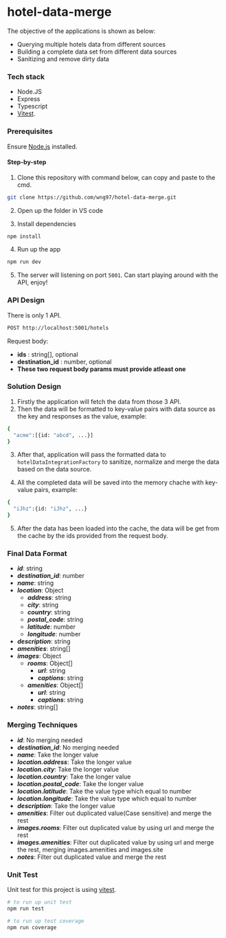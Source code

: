 # hotel-data-merge

The objective of the applications is shown as below:

- Querying multiple hotels data from different sources
- Building a complete data set from different data sources
- Sanitizing and remove dirty data

### Tech stack

- Node.JS
- Express
- Typescript
- [Vitest](https://vitest.dev/guide/).

### Prerequisites

Ensure [Node.js](https://nodejs.org/en/) installed.

#### Step-by-step

1. Clone this repository with command below, can copy and paste to the cmd.

```bash
git clone https://github.com/wng97/hotel-data-merge.git
```

2. Open up the folder in VS code

3. Install dependencies

```bash
npm install
```

4. Run up the app

```bash
npm run dev
```

5. The server will listening on port `5001`. Can start playing around with the API, enjoy!

### API Design

There is only 1 API.

```bash
POST http://localhost:5001/hotels
```

Request body:

- **ids** : string[], optional
- **destination_id** : number, optional
- **These two request body params must provide atleast one**

### Solution Design

1. Firstly the application will fetch the data from those 3 API.
2. Then the data will be formatted to key-value pairs with data source as the key and responses as the value, example:

```bash
{
  "acme":[{id: "abcd", ...}]
}
```

3. After that, application will pass the formatted data to `hotelDataIntegrationFactory` to sanitize, normalize and merge the data based on the data source.

4. All the completed data will be saved into the memory chache with key-value pairs, example:

```bash
{
  "iJhz":{id: "iJhz", ...}
}
```

5. After the data has been loaded into the cache, the data will be get from the cache by the ids provided from the request body.

### Final Data Format

- **_id_**: string
- **_destination_id_**: number
- **_name_**: string
- **_location_**: Object
  - **_address_**: string
  - **_city_**: string
  - **_country_**: string
  - **_postal_code_**: string
  - **_latitude_**: number
  - **_longitude_**: number
- **_description_**: string
- **_amenities_**: string[]
- **_images_**: Object
  - **_rooms_**: Object[]
    - **_url_**: string
    - **_captions_**: string
  - **_amenities_**: Object[]
    - **_url_**: string
    - **_captions_**: string
- **_notes_**: string[]

### Merging Techniques

- **_id_**: No merging needed
- **_destination_id_**: No merging needed
- **_name_**: Take the longer value
- **_location.address_**: Take the longer value
- **_location.city_**: Take the longer value
- **_location.country_**: Take the longer value
- **_location.postal_code_**: Take the longer value
- **_location.latitude_**: Take the value type which equal to number
- **_location.longitude_**: Take the value type which equal to number
- **_description_**: Take the longer value
- **_amenities_**: Filter out duplicated value(Case sensitive) and merge the rest
- **_images.rooms_**: Filter out duplicated value by using url and merge the rest
- **_images.amenities_**: Filter out duplicated value by using url and merge the rest, merging images.amenities and images.site
- **_notes_**: Filter out duplicated value and merge the rest

### Unit Test

Unit test for this project is using [vitest](https://vitest.dev/guide/).

```bash
# to run up unit test
npm run test

# to run up test coverage
npm run coverage
```
